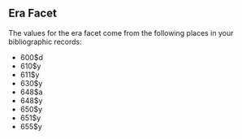 ## Era Facet

The values for the era facet come from the following places in your bibliographic records:

* 600$d
* 610$y
* 611$y
* 630$y
* 648$a
* 648$y
* 650$y
* 651$y
* 655$y
